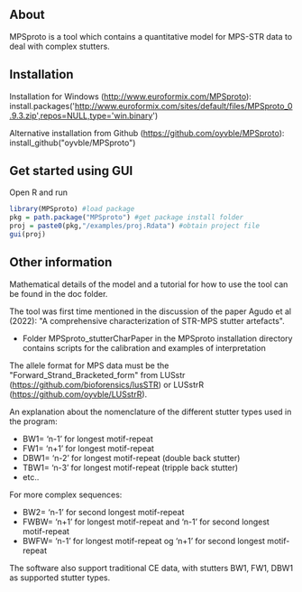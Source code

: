 ## About

MPSproto is a tool which contains a quantitative model for MPS-STR data to deal with complex stutters.

## Installation

Installation for Windows (http://www.euroformix.com/MPSproto): 
install.packages('http://www.euroformix.com/sites/default/files/MPSproto_0.9.3.zip',repos=NULL,type='win.binary')

Alternative installation from Github (https://github.com/oyvble/MPSproto): \
install_github("oyvble/MPSproto")

## Get started using GUI
Open R and run
``` r
library(MPSproto) #load package
pkg = path.package("MPSproto") #get package install folder
proj = paste0(pkg,"/examples/proj.Rdata") #obtain project file
gui(proj)
```

## Other information

Mathematical details of the model and a tutorial for how to use the tool can be found in the doc folder.

The tool was first time mentioned in the discussion of the paper Agudo et al (2022): "A comprehensive characterization of STR-MPS stutter artefacts". 
- Folder MPSproto_stutterCharPaper in the MPSproto installation directory contains scripts for the calibration and examples of interpretation

The allele format for MPS data must be the "Forward_Strand_Bracketed_form" from LUSstr (https://github.com/bioforensics/lusSTR) or LUSstrR (https://github.com/oyvble/LUSstrR).

An explanation about the nomenclature of the different stutter types used in the program:
- BW1= ‘n-1’ for longest motif-repeat
- FW1= ‘n+1’ for longest motif-repeat
- DBW1= ‘n-2’ for longest motif-repeat (double back stutter)
- TBW1= ‘n-3’ for longest motif-repeat (tripple back stutter)
- etc.. 

For more complex sequences:
- BW2= ‘n-1’ for second longest motif-repeat
- FWBW= ‘n+1’ for longest motif-repeat and ‘n-1’ for second longest motif-repeat
- BWFW= ‘n-1’ for longest motif-repeat og ‘n+1’ for second longest motif-repeat

The software also support traditional CE data, with stutters BW1, FW1, DBW1 as supported stutter types.

